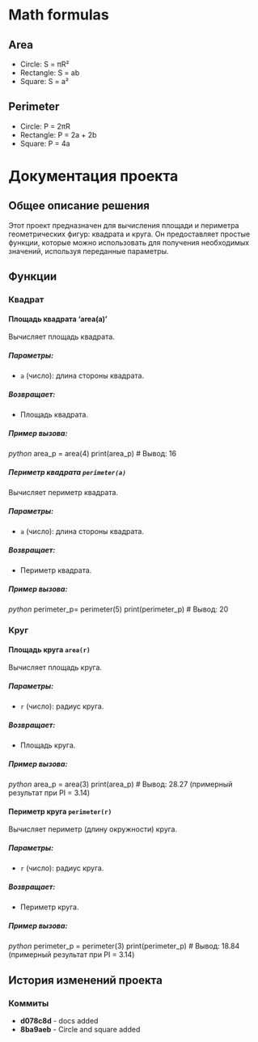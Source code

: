 # Math formulas
## Area
- Circle: S = πR²
- Rectangle: S = ab
- Square: S = a²

## Perimeter
- Circle: P = 2πR
- Rectangle: P = 2a + 2b
- Square: P = 4a

# Документация проекта

## Общее описание решения

Этот проект предназначен для вычисления площади и периметра геометрических фигур: квадрата и круга. Он предоставляет простые функции, которые можно использовать для получения необходимых значений, используя переданные параметры.

## Функции

### Квадрат

#### Площадь квадрата ‘area(a)’

Вычисляет площадь квадрата.

##### Параметры:
- `a` (число): длина стороны квадрата.

##### Возвращает:
- Площадь квадрата.

##### Пример вызова:
*python*
area_p = area(4)
print(area_p)  # Вывод: 16

##### Периметр квадрата `perimeter(a)`

Вычисляет периметр квадрата.

##### Параметры:
- `а` (число): длина стороны квадрата.

##### Возвращает:
- Периметр квадрата.

##### Пример вызова:
*python*
perimeter_p= perimeter(5)
print(perimeter_p)  # Вывод: 20

### Круг

#### Площадь круга `area(r)`

Вычисляет площадь круга.

##### Параметры:
- `r` (число): радиус круга.

##### Возвращает:
- Площадь круга.

##### Пример вызова:
*python*
area_p = area(3)
print(area_p)  # Вывод: 28.27 (примерный результат при PI = 3.14)

#### Периметр круга `perimeter(r)`

Вычисляет периметр (длину окружности) круга.

##### Параметры:
- `r` (число): радиус круга.

##### Возвращает:
- Периметр круга.

##### Пример вызова:
*python*
perimeter_p = perimeter(3)
print(perimeter_p)  # Вывод: 18.84 (примерный результат при PI = 3.14)

## История изменений проекта

### Коммиты

- **d078c8d** - docs added
- **8ba9aeb** - Circle and square added




